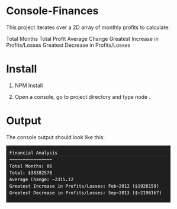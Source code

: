 # Console-Finances

This project iterates over a 2D array of monthly profits to calculate:

Total Months
Total Profit
Average Change
Greatest Increase in Profits/Losses
Greatest Decrease in Profits/Losses

# Install

1. NPM Install

2. Open a console, go to project directory and type node .

# Output

The console output should look like this:

![Screenshot of ](./screenshot.png)
